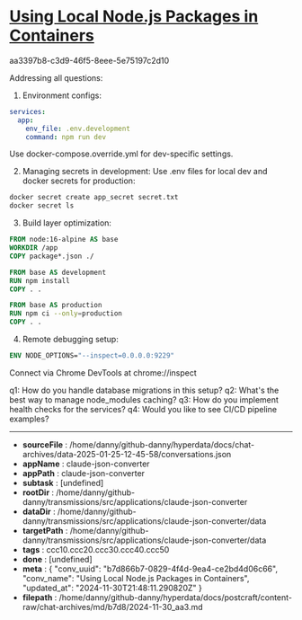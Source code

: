 # [Using Local Node.js Packages in Containers](https://claude.ai/chat/b7d866b7-0829-4f4d-9ea4-ce2bd4d06c66)

aa3397b8-c3d9-46f5-8eee-5e75197c2d10

 Addressing all questions:

1. Environment configs:
```docker-compose.override.yml
services:
  app:
    env_file: .env.development
    command: npm run dev
```
Use docker-compose.override.yml for dev-specific settings.

2. Managing secrets in development:
Use .env files for local dev and docker secrets for production:
```bash
docker secret create app_secret secret.txt
docker secret ls
```

3. Build layer optimization:
```dockerfile
FROM node:16-alpine AS base
WORKDIR /app
COPY package*.json ./

FROM base AS development
RUN npm install
COPY . .

FROM base AS production
RUN npm ci --only=production
COPY . .
```

4. Remote debugging setup:
```dockerfile
ENV NODE_OPTIONS="--inspect=0.0.0.0:9229"
```
Connect via Chrome DevTools at chrome://inspect

q1: How do you handle database migrations in this setup?
q2: What's the best way to manage node_modules caching?
q3: How do you implement health checks for the services?
q4: Would you like to see CI/CD pipeline examples?

---

* **sourceFile** : /home/danny/github-danny/hyperdata/docs/chat-archives/data-2025-01-25-12-45-58/conversations.json
* **appName** : claude-json-converter
* **appPath** : claude-json-converter
* **subtask** : [undefined]
* **rootDir** : /home/danny/github-danny/transmissions/src/applications/claude-json-converter
* **dataDir** : /home/danny/github-danny/transmissions/src/applications/claude-json-converter/data
* **targetPath** : /home/danny/github-danny/transmissions/src/applications/claude-json-converter/data
* **tags** : ccc10.ccc20.ccc30.ccc40.ccc50
* **done** : [undefined]
* **meta** : {
  "conv_uuid": "b7d866b7-0829-4f4d-9ea4-ce2bd4d06c66",
  "conv_name": "Using Local Node.js Packages in Containers",
  "updated_at": "2024-11-30T21:48:11.290820Z"
}
* **filepath** : /home/danny/github-danny/hyperdata/docs/postcraft/content-raw/chat-archives/md/b7d8/2024-11-30_aa3.md